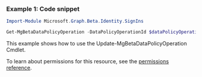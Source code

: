 ### Example 1: Code snippet

```powershell
Import-Module Microsoft.Graph.Beta.Identity.SignIns

Get-MgBetaDataPolicyOperation -DataPolicyOperationId $dataPolicyOperationId
```
This example shows how to use the Update-MgBetaDataPolicyOperation Cmdlet.

To learn about permissions for this resource, see the [permissions reference](/graph/permissions-reference).

